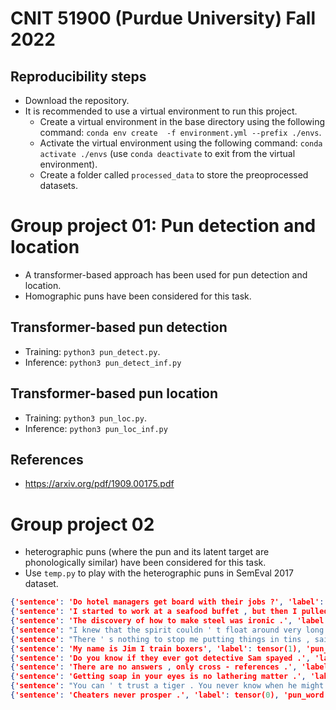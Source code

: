 # CNIT 51900 (Purdue University) Fall 2022

## Reproducibility steps
- Download the repository.
- It is recommended to use a virtual environment to run this project.
    - Create a virtual environment in the base directory using the following command: `conda env create  -f environment.yml --prefix ./envs`.
    - Activate the virtual environment using the following command: `conda activate ./envs` (use `conda deactivate` to exit from the virtual environment).
    - Create a folder called `processed_data` to store the preoprocessed datasets.

# Group project 01: Pun detection and location

- A transformer-based approach has been used for pun detection and location.
- Homographic puns have been considered for this task.

## Transformer-based pun detection
- Training: `python3 pun_detect.py`.
- Inference: `python3 pun_detect_inf.py`

## Transformer-based pun location
- Training: `python3 pun_loc.py`.
- Inference: `python3 pun_loc_inf.py`

## References
- https://arxiv.org/pdf/1909.00175.pdf

# Group project 02

- heterographic puns (where the pun and its latent target are phonologically similar) have been considered for this task.
- Use `temp.py` to play with the heterographic puns in SemEval 2017 dataset.

```json
{'sentence': 'Do hotel managers get board with their jobs ?', 'label': tensor(1), 'pun_word': 'board', 'pun_location': 4}
{'sentence': 'I started to work at a seafood buffet , but then I pulled a mussel .', 'label': tensor(1), 'pun_word': 'mussel', 'pun_location': 14}
{'sentence': 'The discovery of how to make steel was ironic .', 'label': tensor(1), 'pun_word': 'ironic', 'pun_location': 8}
{'sentence': "I knew that the spirit couldn ' t float around very long . What ghost up must come down .", 'label': tensor(1), 'pun_word': 'ghost', 'pun_location': 14}
{'sentence': "There ' s nothing to stop me putting things in tins , said Tom cannily .", 'label': tensor(1), 'pun_word': 'cannily', 'pun_location': 14}
{'sentence': 'My name is Jim I train boxers', 'label': tensor(1), 'pun_word': 'Jim', 'pun_location': 3}
{'sentence': 'Do you know if they ever got detective Sam spayed .', 'label': tensor(1), 'pun_word': 'spayed', 'pun_location': 9}
{'sentence': 'There are no answers , only cross - references .', 'label': tensor(0), 'pun_word': None, 'pun_location': None}
{'sentence': 'Getting soap in your eyes is no lathering matter .', 'label': tensor(1), 'pun_word': 'lathering', 'pun_location': 7}
{'sentence': "You can ' t trust a tiger . You never know when he might be lion .", 'label': tensor(1), 'pun_word': 'lion', 'pun_location': 15}
{'sentence': 'Cheaters never prosper .', 'label': tensor(0), 'pun_word': None, 'pun_location': None}
```
